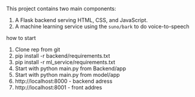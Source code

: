 This project contains two main components:
1. A Flask backend serving HTML, CSS, and JavaScript.
2. A machine learning service using the `suno/bark` to do voice-to-speech

how to start
1. Clone rep from git 
2. pip install -r backend/requirements.txt
3. pip install -r ml_service/requirements.txt
4. Start with python main.py from Backend/app
5. Start with python main.py from model/app
6. http://localhost:8000 - backend adress
7. http://localhost:8001 - front addres
